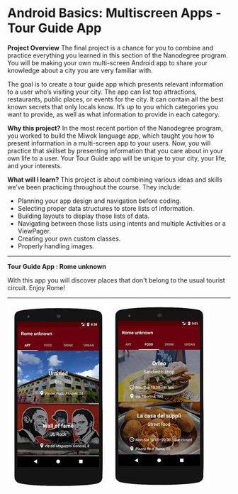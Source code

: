 # Android Basics: Multiscreen Apps - Tour Guide App

**Project Overview**
The final project is a chance for you to combine and practice everything you learned in this section of the Nanodegree program. You will be making your own multi-screen Android app to share your knowledge about a city you are very familiar with.

The goal is to create a tour guide app which presents relevant information to a user who’s visiting your city. The app can list top attractions, restaurants, public places, or events for the city. It can contain all the best known secrets that only locals know. It’s up to you which categories you want to provide, as well as what information to provide in each category. 

**Why this project?**
In the most recent portion of the Nanodegree program, you worked to build the Miwok language app, which taught you how to present information in a multi-screen app to your users. Now, you will practice that skillset by presenting information that you care about in your own life to a user. Your Tour Guide app will be unique to your city, your life, and your interests. 

**What will I learn?**
This project is about combining various ideas and skills we’ve been practicing throughout the course. They include:

- Planning your app design and navigation before coding.
- Selecting proper data structures to store lists of information.
- Building layouts to display those lists of data.
- Navigating between those lists using intents and multiple Activities or a ViewPager.
- Creating your own custom classes.
- Properly handling images.



--------------------------------------------------------------------------------

**Tour Guide App : Rome unknown**

With this app you will discover places that don't belong to the usual tourist circuit. Enjoy Rome!

--------------------------------------------------------------------------------

![](https://github.com/maximilianventura/RomeUnknown/blob/master/appTour01.jpg)
![](https://github.com/maximilianventura/RomeUnknown/blob/master/appTour02.jpg)
